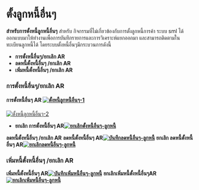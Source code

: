 # ตั้งลูกหนี้อื่นๆ

**สำหรับการตั้งหนี้ลูกหนี้อื่นๆ** สำหรับ
กิจกรรมที่ไม่เกี่ยวข้องกับการตั้งลูกหนี้การค้า ระบบ sml
ได้ออกแบบมาให้ทำงานเพื่อการบันทึกรายการและการวิเคราะห์แยกออกมา
และสามารถติดตามในทะเบียนลูกหนี้ได้ โดยระบบตั้งหนี้อื่นๆมีกระบวนการดังนี้

  * **การตั้งหนี้อื่นๆ/ยกเลิก AR**
  * **ลดหนี้ตั้งหนี้อื่นๆ /ยกเลิก AR**
  * **เพิ่มหนี้ตั้งหนี้อื่นๆ /ยกเลิก AR**

### **การตั้งหนี้อื่นๆ/ยกเลิก AR**

#### **การตั้งหนี้อื่นๆ AR** [![ตั้งหนี้ลูกหนี้อื่นๆ-1](/images/ตั้งหนี้ลูกหนี้อื่นๆ-1.jpg)](/images/ตั้งหนี้ลูกหนี้อื่นๆ-1.jpg)

[![ตั้งหนี้ลูกหนี้อื่นๆ-2](/images/ตั้งหนี้ลูกหนี้อื่นๆ-2.jpg)](/images/ตั้งหนี้ลูกหนี้อื่นๆ-2.jpg)

  * **ยกเลิก การตั้งหนี้อื่นๆ AR[![ยกเลิกตั้งหนี้อื่นๆ-ลูกหนี้](/images/ยกเลิกตั้งหนี้อื่นๆ-ลูกหนี้.jpg)](/images/ยกเลิกตั้งหนี้อื่นๆ-ลูกหนี้.jpg)**

  **ลดหนี้ตั้งหนี้อื่นๆ /ยกเลิก AR** **ลดหนี้ตั้งหนี้อื่นๆ
    AR[![บันทืกลดหนี้อื่นๆ-ลูกหนี้](/images/บันทืกลดหนี้อื่นๆ-ลูกหนี้.jpg)](/images/บันทืกลดหนี้อื่นๆ-ลูกหนี้.jpg)** **ยกเลิก
    ลดหนี้ตั้งหนี้อื่นๆ AR[![ยกเลิกลดหนี้อื่นๆ-ลูกหนี้](/images/ยกเลิกลดหนี้อื่นๆ-ลูกหนี้.jpg)](/images/ยกเลิกลดหนี้อื่นๆ-ลูกหนี้.jpg)**  

### **เพิ่มหนี้ตั้งหนี้อื่นๆ /ยกเลิก AR**

**เพิ่มหนี้ตั้งหนี้อื่นๆ AR[![บันทึกเพิ่มหนี้อื่นๆ-ลูกหนี้](/images/บันทึกเพิ่มหนี้อื่นๆ-ลูกหนี้.jpg)](/images/บันทึกเพิ่มหนี้อื่นๆ-ลูกหนี้.jpg)**
**ยกเลิกเพิ่มหนี้ตั้งหนี้อื่นๆAR[![ยกเลิกเพิ่มหนี้อื่นๆ-ลูกหนี้](http://www.smlaccount.com/manual/wp-content/uploads/2017/10/ยกเลิกเพิ่มหนี้อื่นๆ-ลูกหนี้.jpg)](http://www.smlaccount.com/manual/wp-content/uploads/2017/10/ยกเลิกเพิ่มหนี้อื่นๆ-ลูกหนี้.jpg)**  

